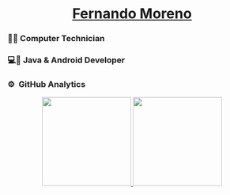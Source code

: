 <div align="center">
<h1 align="center"><a href="https://portfolioflm.web.app">Fernando Moreno</a></h1>
</div>
<div>
    <h3>👨‍🎓 Computer Technician</h3>
    <h3>💻📱 Java & Android Developer</h3>
</div>

### ⚙️ &nbsp;GitHub Analytics

<p align="center">
<a href="https://github.com/ArisGuimera">
  <img height="180em" src="https://github-readme-stats-eight-theta.vercel.app/api?username=elfer07&show_icons=true&theme=algolia&include_all_commits=true&count_private=true"/>
  <img height="180em" src="https://github-readme-stats-eight-theta.vercel.app/api/top-langs/?username=elfer07&layout=compact&langs_count=8&theme=algolia"/>
</a>
</p>
